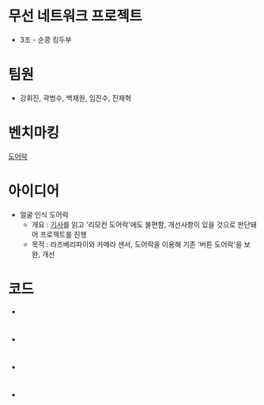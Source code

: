 # 무선 네트워크 프로젝트
* 3조 - 순콩 킹두부

# 팀원
* 강휘진, 곽범수, 백재원, 임진수, 진재혁

# 벤치마킹
 [도어락](http://mibediy.blogspot.com/2016/02/4-iot-hw.html)


# 아이디어
* 얼굴 인식 도어락
  * 개요 : [기사](http://www.ablenews.co.kr/News/NewsContent.aspx?CategoryCode=0014&NewsCode=001420190502111917597795)를 읽고 '리모컨 도어락'에도 불편함, 개선사항이 있을 것으로 판단돼어 프로젝트를 진행
  * 목적 : 라즈베리파이와 카메라 센서, 도어락을 이용해 기존 '버튼 도어락'을 보완, 개선
 
# 코드
* 

# 
* 

# 
* 

# 
* 
